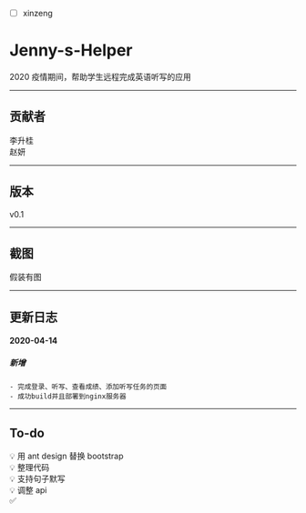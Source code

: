 - [ ] xinzeng

# Jenny-s-Helper

2020 疫情期间，帮助学生远程完成英语听写的应用

---

## 贡献者

李升桂  
赵妍

---

## 版本

v0.1

---

## 截图

假装有图

---

## 更新日志

#### 2020-04-14

##### 新增

    - 完成登录、听写、查看成绩、添加听写任务的页面
    - 成功build并且部署到nginx服务器

---

## To-do

💡 用 ant design 替换 bootstrap  
💡 整理代码  
💡 支持句子默写  
💡 调整 api  
✅
